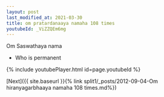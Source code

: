 ```yaml
---
layout: post
last_modified_at: 2021-03-30
title: om pratardanaaya namaha 108 times
youtubeId: _ViZZQEm6mg
---
```

 
 
Om Saswathaya nama 
 
 -  Who is permanent 
 
  
 
  
 
 
 
 
 
 


{% include youtubePlayer.html id=page.youtubeId %}
 
[Next]({{ site.baseurl }}{% link  split1/_posts/2012-09-04-Om hiranyagarbhaaya namaha 108 times.md%})
 
